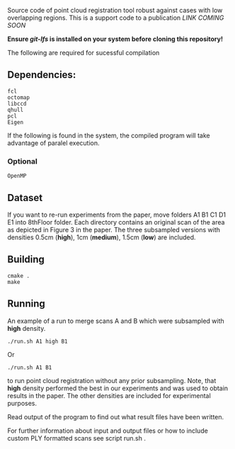 Source code of point cloud registration tool robust against cases with low overlapping regions.
This is a support code to a publication *LINK COMING SOON*

**Ensure _git-lfs_ is installed on your system before cloning this repository!**

The following are required for sucessful compilation
## Dependencies:
    fcl
    octomap
    libccd
    qhull
    pcl
    Eigen

If the following is found in the system, the compiled program will take advantage of paralel execution.
### Optional
    OpenMP

## Dataset
If you want to re-run experiments from the paper, move folders A1 B1 C1 D1 E1 into 8thFloor folder. Each directory contains an original scan of the area as depicted in Figure 3 in the paper. The three subsampled versions with densities 0.5cm (**high**), 1cm (**medium**), 1.5cm (**low**) are included.

## Building
    cmake .
    make
    
## Running
An example of a run to merge scans A and B which were subsampled with **high** density.

    ./run.sh A1 high B1
Or

    ./run.sh A1 B1
    
to run point cloud registration without any prior subsampling. Note, that **high** density performed the best in our experiments and was used to obtain results in the paper. The other densities are included for experimental purposes.

Read output of the program to find out what result files have been written.

For further information about input and output files or how to include custom PLY formatted scans see script run.sh .
